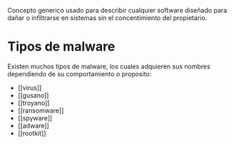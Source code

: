 Concepto generico usado para describir cualquier software diseñado para dañar o infiltrarse en sistemas sin el concentimiento del propietario.
# Tipos de malware
Existen muchos tipos de malware, los cuales adquieren sus nombres dependiendo de su comportamiento o proposito:
- [[virus]]
- [[gusano]]
- [[troyano]]
- [[ransomware]]
- [[spyware]]
- [[adware]]
- [[rootkit]]

